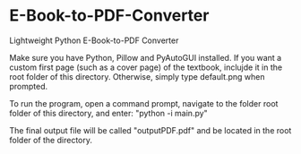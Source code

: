 # E-Book-to-PDF-Converter
Lightweight Python E-Book-to-PDF Converter

Make sure you have Python, Pillow and PyAutoGUI installed.
If you want a custom first page (such as a cover page) of the textbook, inclujde it in the root folder of this directory. Otherwise, simply type default.png when prompted.

To run the program, open a command prompt, navigate to the folder root folder of this directory, and enter:
"python -i main.py"

The final output file will be called "outputPDF.pdf" and be located in the root folder of the directory.
